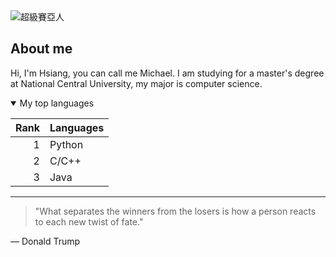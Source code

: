 <picture>
 <source media="(prefers-color-scheme: dark)" srcset="https://s.yimg.com/ny/api/res/1.2/69_6xmQfj5F4emCM39S_Kw--/YXBwaWQ9aGlnaGxhbmRlcjt3PTY0MDtoPTM2MA--/https://s.yimg.com/os/creatr-uploaded-images/2024-03/fe6a8020-e4da-11ee-aa7f-3403e51f17a0">
 <source media="(prefers-color-scheme: light)" srcset="https://truth.bahamut.com.tw/s01/202109/a527aa0cfaae4fc55832d887a328cd0e.JPG">
 <img alt="超級賽亞人" src="https://img.ltn.com.tw/Upload/ent/page/800/2015/10/12/1472901_1.jpg">
</picture>


## About me

<!-- TO DO: add more details about me later -->

Hi, I'm Hsiang, you can call me Michael. I am studying for a master's degree at National Central University, my major is computer science.

<details open>
<summary>My top languages</summary>

| Rank | Languages |
|-----:|-----------|
|     1| Python    |
|     2| C/C++     |
|     3| Java      |

</details>

---
>"What separates the winners from the losers is how a person reacts to each new twist of fate."

— Donald Trump

